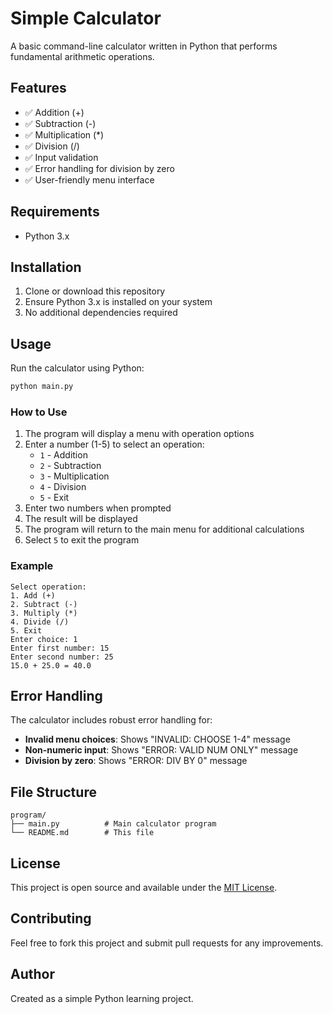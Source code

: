# Simple Calculator

A basic command-line calculator written in Python that performs fundamental arithmetic operations.

## Features

- ✅ Addition (+)
- ✅ Subtraction (-)
- ✅ Multiplication (*)
- ✅ Division (/)
- ✅ Input validation
- ✅ Error handling for division by zero
- ✅ User-friendly menu interface

## Requirements

- Python 3.x

## Installation

1. Clone or download this repository
2. Ensure Python 3.x is installed on your system
3. No additional dependencies required

## Usage

Run the calculator using Python:

```bash
python main.py
```

### How to Use

1. The program will display a menu with operation options
2. Enter a number (1-5) to select an operation:
   - `1` - Addition
   - `2` - Subtraction
   - `3` - Multiplication
   - `4` - Division
   - `5` - Exit
3. Enter two numbers when prompted
4. The result will be displayed
5. The program will return to the main menu for additional calculations
6. Select `5` to exit the program

### Example

```
Select operation:
1. Add (+)
2. Subtract (-)
3. Multiply (*)
4. Divide (/)
5. Exit
Enter choice: 1
Enter first number: 15
Enter second number: 25
15.0 + 25.0 = 40.0
```

## Error Handling

The calculator includes robust error handling for:

- **Invalid menu choices**: Shows "INVALID: CHOOSE 1-4" message
- **Non-numeric input**: Shows "ERROR: VALID NUM ONLY" message
- **Division by zero**: Shows "ERROR: DIV BY 0" message

## File Structure

```
program/
├── main.py          # Main calculator program
└── README.md        # This file
```

## License

This project is open source and available under the [MIT License](LICENSE).

## Contributing

Feel free to fork this project and submit pull requests for any improvements.

## Author

Created as a simple Python learning project.